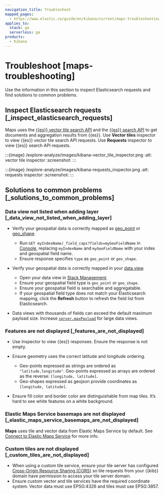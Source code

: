 ```yaml
---
navigation_title: Troubleshoot
mapped_pages:
  - https://www.elastic.co/guide/en/kibana/current/maps-troubleshooting.html
applies_to:
  stack: ga
  serverless: ga
products:
  - Kibana
---
```




# Troubleshoot [maps-troubleshooting]


Use the information in this section to inspect Elasticsearch requests and find solutions to common problems.


## Inspect Elasticsearch requests [_inspect_elasticsearch_requests]

Maps uses the [{{es}} vector tile search API](https://www.elastic.co/docs/api/doc/elasticsearch/operation/operation-search-mvt) and the [{{es}} search API](https://www.elastic.co/docs/api/doc/elasticsearch/operation/operation-search) to get documents and aggregation results from {{es}}. Use **Vector tiles** inspector to view {{es}} vector tile search API requests. Use **Requests** inspector to view {{es}} search API requests.

:::{image} /explore-analyze/images/kibana-vector_tile_inspector.png
:alt: vector tile inspector
:screenshot:
:::

:::{image} /explore-analyze/images/kibana-requests_inspector.png
:alt: requests inspector
:screenshot:
:::


## Solutions to common problems [_solutions_to_common_problems]


### Data view not listed when adding layer [_data_view_not_listed_when_adding_layer]

* Verify your geospatial data is correctly mapped as [geo_point](elasticsearch://reference/elasticsearch/mapping-reference/geo-point.md) or [geo_shape](elasticsearch://reference/elasticsearch/mapping-reference/geo-shape.md).

    * Run `GET myIndexName/_field_caps?fields=myGeoFieldName` in [Console](../../query-filter/tools/console.md), replacing `myIndexName` and `myGeoFieldName` with your index and geospatial field name.
    * Ensure response specifies `type` as `geo_point` or `geo_shape`.

* Verify your geospatial data is correctly mapped in your [data view](../../find-and-organize/data-views.md#managing-fields).

    * Open your data view in [Stack Management](../../../deploy-manage/index.md).
    * Ensure your geospatial field type is `geo_point` or `geo_shape`.
    * Ensure your geospatial field is searchable and aggregatable.
    * If your geospatial field type does not match your Elasticsearch mapping, click the **Refresh** button to refresh the field list from Elasticsearch.

* Data views with thousands of fields can exceed the default maximum payload size. Increase [`server.maxPayload`](kibana://reference/configuration-reference/general-settings.md) for large data views.


### Features are not displayed [_features_are_not_displayed]

* Use Inspector to view {{es}} responses. Ensure the response is not empty.
* Ensure geometry uses the correct latitude and longitude ordering.

    * Geo-points expressed as strings are ordered as `"latitude,longitude"`. Geo-points expressed as arrays are ordered as the reverse: `[longitude, latitude]`.
    * Geo-shapes expressed as geojson provide coordinates as `[longitude, latitude]`.

* Ensure fill color and border color are distinguishable from map tiles. It’s hard to see white features on a white background.


### Elastic Maps Service basemaps are not displayed [_elastic_maps_service_basemaps_are_not_displayed]

**Maps** uses tile and vector data from Elastic Maps Service by default. See [Connect to Elastic Maps Service](maps-connect-to-ems.md) for more info.


### Custom tiles are not displayed [_custom_tiles_are_not_displayed]

* When using a custom tile service, ensure your tile server has configured [Cross-Origin Resource Sharing (CORS)](https://developer.mozilla.org/en-US/docs/Web/HTTP/CORS) so tile requests from your {{kib}} domain have permission to access your tile server domain.
* Ensure custom vector and tile services have the required coordinate system. Vector data must use EPSG:4326 and tiles must use EPSG:3857.

